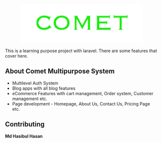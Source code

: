 <p align="center"><a href="#"><img src="comet-logo.png" width="400"></a></p>
This is a learning purpose project with laravel. There are some features that cover here. 

## About Comet Multipurpose System

- Multilevel Auth System 
- Blog apps with all blog features 
- eCommerce Features with cart management,  Order system, Customer management etc.
- Page development - Homepage, About Us, Contact Us, Pricing Page etc. 

## Contributing
**Md Hasibul Hasan**

